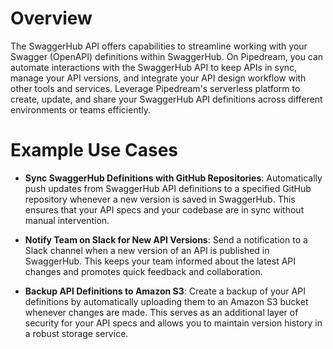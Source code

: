 # Overview

The SwaggerHub API offers capabilities to streamline working with your Swagger (OpenAPI) definitions within SwaggerHub. On Pipedream, you can automate interactions with the SwaggerHub API to keep APIs in sync, manage your API versions, and integrate your API design workflow with other tools and services. Leverage Pipedream's serverless platform to create, update, and share your SwaggerHub API definitions across different environments or teams efficiently.

# Example Use Cases

- **Sync SwaggerHub Definitions with GitHub Repositories**: Automatically push updates from SwaggerHub API definitions to a specified GitHub repository whenever a new version is saved in SwaggerHub. This ensures that your API specs and your codebase are in sync without manual intervention.

- **Notify Team on Slack for New API Versions**: Send a notification to a Slack channel when a new version of an API is published in SwaggerHub. This keeps your team informed about the latest API changes and promotes quick feedback and collaboration.

- **Backup API Definitions to Amazon S3**: Create a backup of your API definitions by automatically uploading them to an Amazon S3 bucket whenever changes are made. This serves as an additional layer of security for your API specs and allows you to maintain version history in a robust storage service.

